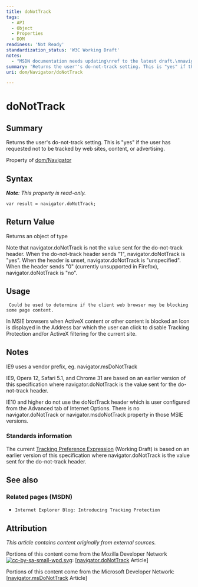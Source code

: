 ```yaml
---
title: doNotTrack
tags:
  - API
  - Object
  - Properties
  - DOM
readiness: 'Not Ready'
standardization_status: 'W3C Working Draft'
notes:
  - "MSDN documentation needs updating\nref to the latest draft.\nnavigator.msdoNotTracked dropped in favor of request headers.\n\nA screen shot of the Blocked content Icon in the IE address bar would be helpful."
summary: 'Returns the user''s do-not-track setting. This is "yes" if the user has requested not to be tracked by web sites, content, or advertising.'
uri: dom/Navigator/doNotTrack

---
```

# doNotTrack

## Summary

Returns the user's do-not-track setting. This is "yes" if the user has requested not to be tracked by web sites, content, or advertising.

<span data-meta="applies_to" data-type="key">Property of <span data-type="value">[dom/Navigator](/dom/Navigator)</span></span>

## Syntax

***Note**: This property is read-only.*

``` {.js}
var result = navigator.doNotTrack;
```

## Return Value

<span data-meta="return" data-type="key">Returns an object of type <span data-type="value"></span></span>

Note that navigator.doNotTrack is not the value sent for the do-not-track header. When the do-not-track header sends "1", navigator.doNotTrack is "yes". When the header is unset, navigator.doNotTrack is "unspecified". When the header sends "0" (currently unsupported in Firefox), navigator.doNotTrack is "no".

## Usage

     Could be used to determine if the client web browser may be blocking some page content.

In MSIE browsers when ActiveX content or other content is blocked an Icon is displayed in the Address bar which the user can click to disable Tracking Protection and/or ActiveX filtering for the current site.

## Notes

IE9 uses a vendor prefix, eg. navigator.msDoNotTrack

IE9, Opera 12, Safari 5.1, and Chrome 31 are based on an earlier version of this specification where navigator.doNotTrack is the value sent for the do-not-track header.

IE10 and higher do not use the doNotTrack header which is user configured from the Advanced tab of Internet Options. There is no navigator.doNotTrack or navigator.msdoNotTrack property in those MSIE versions.

### Standards information

The current [Tracking Preference Expression](http://www.w3.org/TR/tracking-dnt/) (Working Draft) is based on an earlier version of this specification where navigator.doNotTrack is the value sent for the do-not-track header.

## See also

### Related pages (MSDN)

-   `Internet Explorer Blog: Introducing Tracking Protection`

## Attribution

*This article contains content originally from external sources.*

Portions of this content come from the Mozilla Developer Network [![cc-by-sa-small-wpd.svg](/assets/thumb/8/8c/cc-by-sa-small-wpd.svg/120px-cc-by-sa-small-wpd.svg.png)](http://creativecommons.org/licenses/by-sa/3.0/us/): [[navigator.doNotTrack](https://developer.mozilla.org/en-US/docs/Web/API/navigator.doNotTrack) Article]

Portions of this content come from the Microsoft Developer Network: [[navigator.msDoNotTrack](http://msdn.microsoft.com/en-us/library/ie/gg699483(v=vs.85).aspx) Article]

